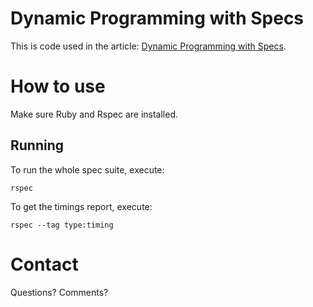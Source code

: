 # Dynamic Programming with Specs

This is code used in the article:
[Dynamic Programming with Specs](http://redgreenrepeat.com/2016/09/09/dynamic-programming-and-specs/).

# How to use

Make sure Ruby and Rspec are installed.

## Running

To run the whole spec suite, execute:

`rspec`

To get the timings report, execute:

`rspec --tag type:timing`

# Contact

Questions? Comments?
